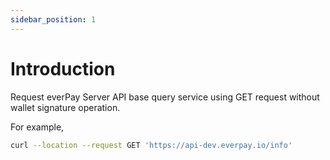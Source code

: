 ```yaml
---
sidebar_position: 1
---
```


# Introduction

Request everPay Server API base query service using GET request without wallet signature operation.

For example,

```bash
curl --location --request GET 'https://api-dev.everpay.io/info'
```